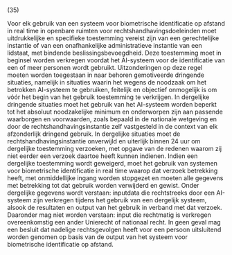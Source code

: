 (35)

Voor elk gebruik van een systeem voor biometrische identificatie op afstand in real time in openbare ruimten voor rechtshandhavingsdoeleinden moet uitdrukkelijke en specifieke toestemming vereist zijn van een gerechtelijke instantie of van een onafhankelijke administratieve instantie van een lidstaat, met bindende beslissingsbevoegdheid. Deze toestemming moet in beginsel worden verkregen voordat het AI-systeem voor de identificatie van een of meer personen wordt gebruikt. Uitzonderingen op deze regel moeten worden toegestaan in naar behoren gemotiveerde dringende situaties, namelijk in situaties waarin het wegens de noodzaak om het betrokken AI-systeem te gebruiken, feitelijk en objectief onmogelijk is om vóór het begin van het gebruik toestemming te verkrijgen. In dergelijke dringende situaties moet het gebruik van het AI-systeem worden beperkt tot het absoluut noodzakelijke minimum en onderworpen zijn aan passende waarborgen en voorwaarden, zoals bepaald in de nationale wetgeving en door de rechtshandhavingsinstantie zelf vastgesteld in de context van elk afzonderlijk dringend gebruik. In dergelijke situaties moet de rechtshandhavingsinstantie onverwijld en uiterlijk binnen 24 uur om dergelijke toestemming verzoeken, met opgave van de redenen waarom zij niet eerder een verzoek daartoe heeft kunnen indienen. Indien een dergelijke toestemming wordt geweigerd, moet het gebruik van systemen voor biometrische identificatie in real time waarop dat verzoek betrekking heeft, met onmiddellijke ingang worden stopgezet en moeten alle gegevens met betrekking tot dat gebruik worden verwijderd en gewist. Onder dergelijke gegevens wordt verstaan: inputdata die rechtstreeks door een AI-systeem zijn verkregen tijdens het gebruik van een dergelijk systeem, alsook de resultaten en output van het gebruik in verband met dat verzoek. Daaronder mag niet worden verstaan: input die rechtmatig is verkregen overeenkomstig een ander Unierecht of nationaal recht. In geen geval mag een besluit dat nadelige rechtsgevolgen heeft voor een persoon uitsluitend worden genomen op basis van de output van het systeem voor biometrische identificatie op afstand.
